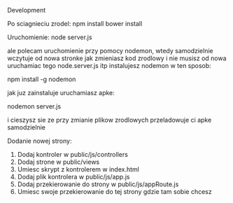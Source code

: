 Development

Po sciagnieciu zrodel:
npm install
bower install

Uruchomienie:
node server.js

ale polecam uruchomienie przy pomocy nodemon,
wtedy samodzielnie wczytuje od nowa stronke
jak zmieniasz kod zrodlowy i nie musisz od nowa
uruchamiac tego node.server.js itp
instalujesz nodemon w ten sposob:

npm install -g nodemon

jak juz zainstaluje uruchamiasz apke:

nodemon server.js

i cieszysz sie ze przy zmianie plikow zrodlowych
przeladowuje ci apke samodzielnie

Dodanie nowej strony:
1. Dodaj kontroler w public/js/controllers
2. Dodaj strone w public/views
3. Umiesc skrypt z kontrolerem w index.html
4. Dodaj plik kontrolera w public/js/app.js
5. Dodaj przekierowanie do strony w public/js/appRoute.js
6. Umiesc swoje przekierowanie do tej strony gdzie tam sobie chcesz

